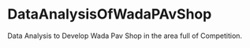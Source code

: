 # DataAnalysisOfWadaPAvShop
Data Analysis to Develop Wada Pav Shop in the area full of Competition.
